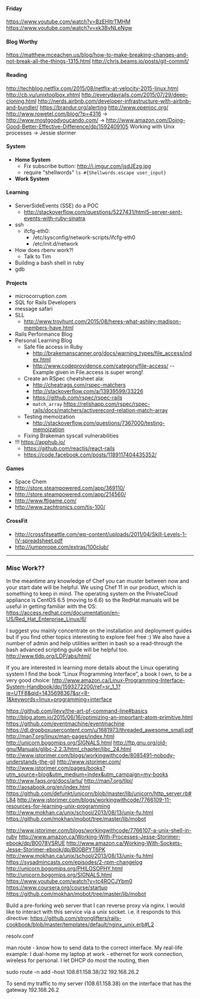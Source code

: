#### Friday
https://www.youtube.com/watch?v=BzEHItrTMHM
https://www.youtube.com/watch?v=xk3BvNLeNgw

#### Blog Worthy
https://matthew.mceachen.us/blog/how-to-make-breaking-changes-and-not-break-all-the-things-1315.html
http://chris.beams.io/posts/git-commit/

#### Reading
http://techblog.netflix.com/2015/08/netflix-at-velocity-2015-linux.html
http://cb.vu/unixtoolbox.xhtml
http://everydayrails.com/2015/07/29/deep-cloning.html
http://nerds.airbnb.com/developer-infrastructure-with-airbnb-and-bundler/
https://brandur.org/alerting
http://www.openioc.org/
http://www.rowetel.com/blog/?p=4316
-> http://www.mostgoodyoucando.com/
-> http://www.amazon.com/Doing-Good-Better-Effective-Difference/dp/1592409105
Working with Unix processes -> Jessie stormer

#### System

- **Home System**
  - Fix subscribe button: http://i.imgur.com/jsdJEzg.jpg
  - require "shellwords"
    `ls #{Shellwords.escape user_input}`
- **Work System**

#### Learning

- ServerSideEvents (SSE) do a POC
  - http://stackoverflow.com/questions/5227431/html5-server-sent-events-with-ruby-sinatra
- ssh
  - ifcfg-eth0:
    - /etc/sysconfig/network-scripts/ifcfg-eth0
    - /etc/init.d/network
- How does rbenv work?!
  - Talk to Tim
- Building a bash shell in ruby
- gdb

#### Projects

- microcorruption.com
- SQL for Rails Developers
- message safari
- SLL
  - http://www.troyhunt.com/2015/08/heres-what-ashley-madison-members-have.html
- Rails Performance Blog
- Personal Learning Blog
  - Safe file access in Ruby
    - http://brakemanscanner.org/docs/warning_types/file_access/index.html
    - http://www.codeprovidence.com/category/file-access/
      -- Example given in File.access is super wrong!
  - Create an RSpec cheatsheet ala:
    - http://cheatrags.com/rspec-matchers
    - http://stackoverflow.com/a/13939599/33226
    - https://github.com/rspec/rspec-rails
    - `match_array` https://relishapp.com/rspec/rspec-rails/docs/matchers/activerecord-relation-match-array
  - Testing memoization
    - http://stackoverflow.com/questions/7367000/testing-memoization
  - Fixing Brakeman syscall vulnerabilities
- !!! https://apphub.io/
  - https://github.com/reactjs/react-rails
  - https://code.facebook.com/posts/1189117404435352/

#### Games

- Space Chem
- http://store.steampowered.com/app/369110/
- http://store.steampowered.com/app/214560/
- http://www.ftlgame.com/
- http://www.zachtronics.com/tis-100/

#### CrossFit

- http://crossfitseattle.com/wp-content/uploads/2011/04/Skill-Levels-1-IV-spreadsheet.pdf
- http://jumpnrope.com/extras/100club/

----

### Misc Work??

In the meantime any knowledge of Chef you can muster between now and your start date will be helpful. We using Chef 11 in our product, which is something to keep in mind.   The operating system on the PrivateCloud appliance is CentOS 6.5 (moving to 6.6) so the RedHat manuals will be useful in getting familiar with the OS:
https://access.redhat.com/documentation/en-US/Red_Hat_Enterprise_Linux/6/

I suggest you mainly concentrate on the installation and deployment guides but if you find other topics interesting to explore feel free :)
We also have a number of admin and help utilities written in bash so a read-through the bash advanced scripting guide will be helpful too.
http://www.tldp.org/LDP/abs/html/

If you are interested in learning more details about the Linux operating system I find the book “Linux Programming Interface”, a book I own, to be a very good choice:
http://www.amazon.ca/Linux-Programming-Interface-System-Handbook/dp/1593272200/ref=sr_1_1?ie=UTF8&qid=1435698367&sr=8-1&keywords=linux+programming+interface

https://github.com/jlevy/the-art-of-command-line#basics
http://blog.atom.io/2015/06/16/optimizing-an-important-atom-primitive.html
https://github.com/eventmachine/eventmachine
https://dl.dropboxusercontent.com/u/1681973/threaded_awesome_small.pdf
http://man7.org/linux/man-pages/index.html
http://unicorn.bogomips.org/SIGNALS.html
http://ftp.gnu.org/old-gnu/Manuals/glibc-2.2.3/html_chapter/libc_24.html
http://www.jstorimer.com/blogs/workingwithcode/8085491-nobody-understands-the-gil
http://www.jstorimer.com/
http://www.jstorimer.com/pages/books?utm_source=blog&utm_medium=index&utm_campaign=my-books
http://www.faqs.org/docs/artu/
http://man7.org/tlpi/
http://aosabook.org/en/index.html
https://github.com/defunkt/unicorn/blob/master/lib/unicorn/http_server.rb#L84
http://www.jstorimer.com/blogs/workingwithcode/7766109-11-resources-for-learning-unix-programming
http://www.mokhan.ca/unix/school/2013/08/13/unix-fu.html
https://github.com/mokhan/mobot/tree/master/lib/mobot

http://www.jstorimer.com/blogs/workingwithcode/7766107-a-unix-shell-in-ruby
http://www.amazon.ca/Working-With-Processes-Jesse-Storimer-ebook/dp/B0078VSRUE
http://www.amazon.ca/Working-With-Sockets-Jesse-Storimer-ebook/dp/B00BPYT6PK
http://www.mokhan.ca/unix/school/2013/08/13/unix-fu.html
https://sysadmincasts.com/episodes/2-rpm-changelog
http://unicorn.bogomips.org/PHILOSOPHY.html
http://unicorn.bogomips.org/SIGNALS.html
https://www.youtube.com/watch?v=tc4ROCJYbm0
https://www.coursera.org/course/startup
https://github.com/mokhan/mobot/tree/master/lib/mobot

Build a pre-forking web server that I can reverse proxy via nginx. I would like to interact with this service via a unix socket. i.e. it responds to this directive: https://github.com/stronglifters/rails-cookbook/blob/master/templates/default/nginx_unix.erb#L2

resolv.conf

man route - know how to send data to the correct interface. My
real-life example: I dual-home my laptop at work - ethernet for work
connection, wireless for personal.
I let DHCP do most the routing, then

sudo route -n add -host 108.61.158.38/32 192.168.26.2

To send my traffic to my server (108.61.158.38) on the interface that
has the gateway 192.168.26.2

